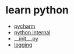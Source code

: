 # learn python

- [pycharm](https://github.com/gaoxinge/something/tree/master/learn%20python/pycharm)
- [python internal](https://github.com/gaoxinge/something/tree/master/learn%20python/python%20internal)
- [\_\_init\_\_.py](https://github.com/gaoxinge/something/tree/master/learn%20python/__init__.py)
- [logging](https://github.com/gaoxinge/something/tree/master/learn%20python/logging)
